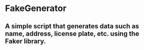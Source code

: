 # FakeGenerator

## A simple script that generates data such as name, address, license plate, etc. using the Faker library.
